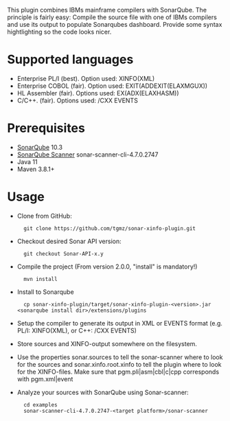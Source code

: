 <!---
/*******************************************************************************
  * Copyright (c) 20.10.2021 Thomas Zierer.
  * All rights reserved. This program and the accompanying materials
  * are made available under the terms of the Eclipse Public License v2.0
  * which accompanies this distribution, and is available at
  * http://www.eclipse.org/legal/epl-v20.html
  *
  * Contributors:
  *    Thomas Zierer - initial API and implementation and/or initial documentation
  *******************************************************************************/
-->
This plugin combines IBMs mainframe compilers with SonarQube. The principle is fairly easy: Compile the source file with one of IBMs compilers and use its output to populate Sonarqubes dashboard. Provide some syntax hightlighting so the code looks nicer.

Supported languages
===================
* Enterprise PL/I (best). Option used: XINFO(XML)
* Enterprise COBOL (fair). Option used: EXIT(ADDEXIT(ELAXMGUX))
* HL Assembler (fair). Options used: EX(ADX(ELAXHASM))
* C/C++. (fair). Options used: /CXX EVENTS

Prerequisites
=============
* [SonarQube](http://www.sonarqube.org/downloads/) 10.3
* [SonarQube Scanner](http://docs.sonarqube.org/display/SCAN/Analyzing+with+SonarQube+Scanner) sonar-scanner-cli-4.7.0.2747
* Java 11
* Maven 3.8.1+

Usage
=====
* Clone from GitHub:

        git clone https://github.com/tgmz/sonar-xinfo-plugin.git
        
* Checkout desired Sonar API version:

        git checkout Sonar-API-x.y
        
* Compile the project (From version 2.0.0,  "install" is mandatory!)

        mvn install

* Install to Sonarqube

        cp sonar-xinfo-plugin/target/sonar-xinfo-plugin-<version>.jar <sonarqube install dir>/extensions/plugins

* Setup the compiler to generate its output in XML or EVENTS format (e.g. PL/I: XINFO(XML), or C++: /CXX EVENTS)
* Store sources and XINFO-output somewhere on the filesystem.
* Use the properties sonar.sources to tell the sonar-scanner where to look for the sources and sonar.xinfo.root.xinfo to tell the plugin where to look for the XINFO-files. Make sure that pgm.pli|asm|cbl|c|cpp corresponds with pgm.xml|event
 
* Analyze your sources with SonarQube using Sonar-scanner:

		cd examples
		sonar-scanner-cli-4.7.0.2747-<target platform>/sonar-scanner
        

